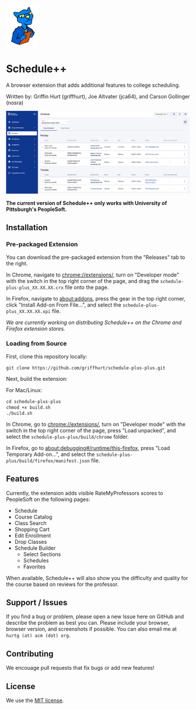 ![Schedule++ Logo](/img/extensionLogoOutline.png)
# Schedule++
A browser extension that adds additional features to college scheduling.

Written by: Griffin Hurt (griffhurt), Joe Altvater (jca64), and Carson Gollinger (nosra)

![Example of usage](/img/schedule.png)

**The current version of Schedule++ only works with University of Pittsburgh's PeopleSoft.**

## Installation
### Pre-packaged Extension
You can download the pre-packaged extension from the "Releases" tab to the right. 

In Chrome, navigate to [chrome://extensions/](chrome://extensions/), turn on "Developer mode" with the switch in the top right corner of the page, and drag the `schedule-plus-plus_XX.XX.XX.crx` file onto the page.

In Firefox, navigate to [about:addons](about:addons), press the gear in the top right corner, click "Install Add-on From File...", and select the `schedule-plus-plus_XX.XX.XX.xpi` file.

*We are currently working on distributing Schedule++ on the Chrome and Firefox extension stores.*

### Loading from Source

First, clone this repository locally:
```
git clone https://github.com/griffhurt/schedule-plus-plus.git
```

Next, build the extension:

For Mac/Linux:
```
cd schedule-plus-plus
chmod +x build.sh
./build.sh
```

In Chrome, go to [chrome://extensions/](chrome://extensions/), turn on "Developer mode" with the switch in the top right corner of the page, press "Load unpacked", and select the `schedule-plus-plus/build/chrome` folder.

In Firefox, go to [about:debugging#/runtime/this-firefox](about:debugging#/runtime/this-firefox), press "Load Temporary Add-on...", and select the `schedule-plus-plus/build/firefox/manifest.json` file.

## Features
Currently, the extension adds visible RateMyProfessors scores to PeopleSoft on the following pages:
* Schedule
* Course Catalog
* Class Search
* Shopping Cart
* Edit Enrollment
* Drop Classes
* Schedule Builder
    * Select Sections
    * Schedules
    * Favorites

When available, Schedule++ will also show you the difficulty and quality for the course based on reviews for the professor.

## Support / Issues
If you find a bug or problem, please open a new Issue here on GitHub and describe the problem as best you can. Please include your browser, browser version, and screenshots if possible. You can also email me at `hurtg (at) acm (dot) org`.

## Contributing
We encouage pull requests that fix bugs or add new features! 

## License
We use the [MIT license](LICENSE).

